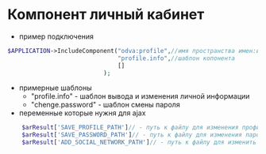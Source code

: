 # Компонент личный кабинет

- пример подключения
```php
$APPLICATION->IncludeComponent("odva:profile",//имя пространства имен:имя компонента
                               "profile.info",//шаблон копонента
                               []
                           );
```
- примерные шаблоны
	- "profile.info" - шаблон вывода и изменения личной информации
	- "chenge.password" - шаблон смены пароля
- переменные которые нужня для ajax
```php
	$arResult['SAVE_PROFILE_PATH']// - путь к файлу для изменения профиля
	$arResult['SAVE_PASSWORD_PATH']// - путь к файлу для изменения пароля
	$arResult['ADD_SOCIAL_NETWORK_PATH']// - путь к файлу для изменить соцсети
```